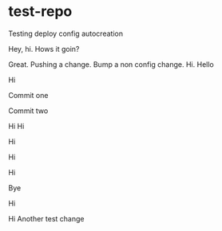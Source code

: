# test-repo

Testing deploy config autocreation

Hey, hi. Hows it goin?

Great. Pushing a change. Bump a non config change. Hi. Hello

Hi

Commit one

Commit two

Hi Hi

Hi

Hi


Hi

Bye

Hi

Hi
Another test change
